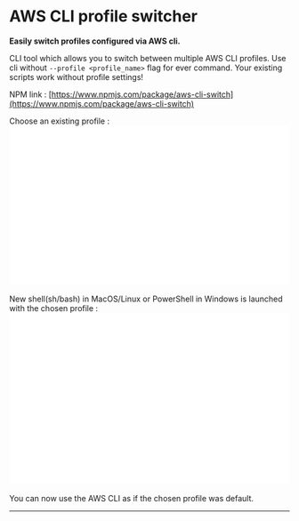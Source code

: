 # AWS CLI profile switcher

**Easily switch profiles configured via AWS cli.**

CLI tool which allows you to switch between multiple AWS CLI profiles.
Use cli without `--profile <profile_name>` flag for ever command. Your existing scripts work without profile settings!

NPM link : [https://www.npmjs.com/package/aws-cli-switch](https://www.npmjs.com/package/aws-cli-switch)

Choose an existing profile :
<br>
![CLI Tool Image](imgs/cli-img-1.svg "CLI Tool Image")

New shell(sh/bash) in MacOS/Linux or PowerShell in Windows is launched with the chosen profile :
<br>
![CLI Tool Image](imgs/cli-img-2.svg "CLI Tool Image")

You can now use the AWS CLI as if the chosen profile was default.

---
